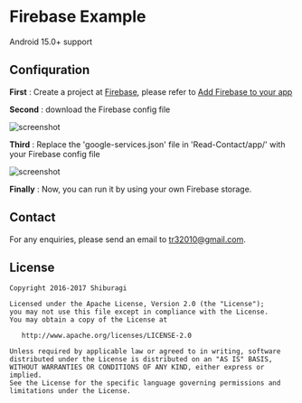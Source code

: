 # Firebase Example

Android 15.0+ support

## Confiquration


**First** : Create a project at [Firebase](https://firebase.google.com/), please refer to [Add Firebase to your app](https://firebase.google.com/docs/android/setup#add_firebase_to_your_app)

**Second** : download the Firebase config file

![screenshot](https://github.com/shiburagi/Messaging-App/blob/dev_shiburagi/guide/Screen%20Shot%202016-09-21%20at%2012.59.57%20AM.png)

**Third** : Replace the 'google-services.json' file in 'Read-Contact/app/' with your Firebase config file

![screenshot](https://github.com/shiburagi/Messaging-App/blob/dev_shiburagi/guide/Screen%20Shot%202016-09-21%20at%2012.58.38%20AM.png)

**Finally** : Now, you can run it by using your own Firebase storage.


## Contact
For any enquiries, please send an email to tr32010@gmail.com. 

## License

    Copyright 2016-2017 Shiburagi

    Licensed under the Apache License, Version 2.0 (the "License");
    you may not use this file except in compliance with the License.
    You may obtain a copy of the License at

       http://www.apache.org/licenses/LICENSE-2.0

    Unless required by applicable law or agreed to in writing, software
    distributed under the License is distributed on an "AS IS" BASIS,
    WITHOUT WARRANTIES OR CONDITIONS OF ANY KIND, either express or implied.
    See the License for the specific language governing permissions and
    limitations under the License.
